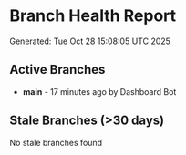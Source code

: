 # Branch Health Report
Generated: Tue Oct 28 15:08:05 UTC 2025

## Active Branches
- **main** - 17 minutes ago by Dashboard Bot

## Stale Branches (>30 days)
No stale branches found
